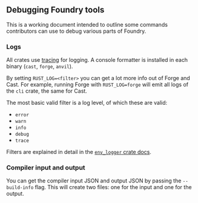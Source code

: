 ## Debugging Foundry tools

This is a working document intended to outline some commands contributors can use to debug various parts of Foundry.

### Logs

All crates use [tracing](https://docs.rs/tracing/latest/tracing/) for logging. A console formatter is installed in each binary (`cast`, `forge`, `anvil`).

By setting `RUST_LOG=<filter>` you can get a lot more info out of Forge and Cast. For example, running Forge with `RUST_LOG=forge` will emit all logs of the `cli` crate, the same for Cast.

The most basic valid filter is a log level, of which these are valid:

-   `error`
-   `warn`
-   `info`
-   `debug`
-   `trace`

Filters are explained in detail in the [`env_logger` crate docs](https://docs.rs/env_logger).

### Compiler input and output

You can get the compiler input JSON and output JSON by passing the `--build-info` flag.
This will create two files: one for the input and one for the output.
